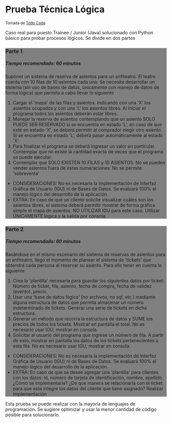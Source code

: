 <h1>Prueba Técnica Lógica</h1>
<small>Tomada de <a href="https://www.youtube.com/watch?v=npfzSC8B3aM">Todo Code</a></small>

Caso real para puesto Trainee / Junior (Java) solucionado con Python básico para probar procesos lógicos. Se divide en dos partes

<div class="container" style="background: gray;">
<h3>Parte 1</h3>
<h5>Tiempo recomendado: 60 minutos</h5>
<article>
    Suponer un sistema de reserva de asientos para un anfiteatro. El teatro cuenta con 10 filas de 10 asientos cada una. Se necesita desarrollar un sistema (sin uso de bases de datos, únicamente con manejo de datos de forma lógica) que permita a cabo llevar lo siguiente
</article>
<ol>
<li>
Cargar el 'mapa' de las filas y asientos. Indicando con una 'X' los asientos ocupados y con una 'L' los asientos libres. Al iniciar el programa todos los asientos deberán estar libres.
</li>
<li>
Manejar la reserva de asientos contemplando que un asiento SOLO PUEDE SER RESERVADO si se encuentra en estado 'L', en caso de que esté en estado 'X', se deberá permitir al comprador elegir otro asiento. Si se encuentra en estado 'L', deberá pasar automáticamente al estado 'X'.
</li>
<li>Para finalizar el programa se deberá ingresar un valor en particular. Contemplar que no existe la cantidad exacta de veces que el programa se puede ejecutar.</li>
<li>Contemplar que SOLO EXISTEN 10 FILAS y 10 ASIENTOS. No se pueden vender asientos fuera de estas numeraciones. No se permite 'sobreventa'</li>
</ol>
<ul>
<li>CONSIDERACIONES: No es necesaria la implementación de Interfaz Gráfica de Usuario (IGU) ni de Bases de Datos. Se evaluará 100% el manejo lógico del desarrollo de la aplicación.</li>
<li>EXTRA: En caso de que un cliente solicite visualizar cuáles son los asientos libres, el sistema deberá permitir mostrar de forma gráfica simple el mapa de asientos. NO UTILIZAR IGU para este caso. Utilizar ÚNICAMENTE lógica y la salida por consola.</li>
</ul>
</div>

<div class="container" style="background: gray;">
<h3>Parte 2</h3>
<h5>Tiempo recomendado: 60 minutos </h5>
<article>
Basándose en el mismo escenario del sistema de reservas de asientos para un anfiteatro, llegó el momento de planear el sistema de 'tickets' que obtendrá cada persona al reservar su asiento. Para ello tener en cuenta lo siguiente
</article>
<ol>
<li>Crea la 'plantilla' necesaria para guardar los siguientes datos por ticket: Número de ticket, fila, asiento, fecha de compra, fecha de validez (evento), precio.</li>
<li>Usar una 'base de datos lógica' (no archivos, no sql, etc.) mediante alguna estructura de datos que permita almacenar un número indeterminado de tickets. Generar una serie de tickets en dicha estructura.</li>
<li>Generar un método que recorra la estructura de datos y SUME los precios de todos los tickets. Mostrar en pantalla el total. No es necesario usar IGU, mostrar en consola.</li>
<li>Solicitar al usuario del programa que ingrese un número de fila. A partir de esto, mostrar en pantalla los datos de los tickets pertenecientes a esta fila. No es necesario usar IGU, mostrar en consola.</li>
</ol>
<ul>
<li>CONSIDERACIONES: No es necesaria la implementación de Interfaz Gráfica de Usuario (IGU) ni de Bases de Datos. Se evaluará 100% el manejo lógico del desarrollo de la aplicación.</li>
<li>EXTRA: En caso de que se desee agregar una 'plantilla' para clientes con los datos: id, número de tarjeta de identificación, nombre, apellido. ¿Cómo se implementaría? ¿De que manera se relacionaría con el ticket para que este integre los datos del cliente que tiene asignado? Realizar implementación</li>
</ul>
</div>
<div>
Esta prueba se puede realizar con la mayoría de lenguajes de programación. Se sugiere optimizar y usar la menor cantidad de código posible para solucionarlo.
</div>